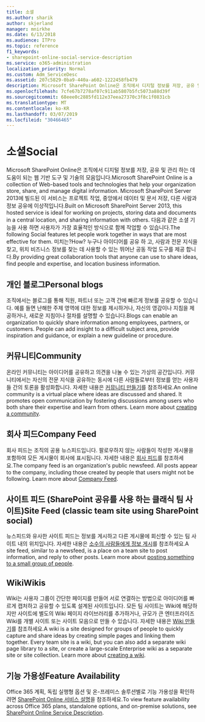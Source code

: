 ```yaml
---
title: 소셜
ms.author: sharik
author: skjerland
manager: mnirkhe
ms.date: 6/13/2018
ms.audience: ITPro
ms.topic: reference
f1_keywords:
- sharepoint-online-social-service-description
ms.service: o365-administration
localization_priority: Normal
ms.custom: Adm_ServiceDesc
ms.assetid: 207c5829-0ba9-440a-a602-1222458fb479
description: Microsoft SharePoint Online은 조직에서 디지털 정보를 저장, 공유 및 관리 하는 데 도움이 되는 웹 기반 도구 및 기술의 모음입니다. Microsoft SharePoint Server 2013에 빌드된 이 서비스는 프로젝트 작업, 중앙에서 데이터 및 문서 저장, 다른 사람과 정보 공유에 이상적입니다. 다음과 같은 소셜 기능을 사용 하면 사용자가 가장 효율적인 방식으로 함께 작업할 수 있습니다. 미치는? 누구나 아이디어를 공유 하 고, 사람과 전문 지식을 찾고, 위치 비즈니스 정보를 찾는 데 사용할 수 있는 뛰어난 공동 작업 도구를 제공 합니다.
ms.openlocfilehash: 7cfe67b7278af07c911ab5807b5fc5073a88d39f
ms.sourcegitcommit: 68eee0c2885fd112e37eea27370c3f8c1f0831cb
ms.translationtype: MT
ms.contentlocale: ko-KR
ms.lasthandoff: 03/07/2019
ms.locfileid: "30466465"
---
```

# <a name="social"></a><span data-ttu-id="967ce-107">소셜</span><span class="sxs-lookup"><span data-stu-id="967ce-107">Social</span></span>

<span data-ttu-id="967ce-108">Microsoft SharePoint Online은 조직에서 디지털 정보를 저장, 공유 및 관리 하는 데 도움이 되는 웹 기반 도구 및 기술의 모음입니다.</span><span class="sxs-lookup"><span data-stu-id="967ce-108">Microsoft SharePoint Online is a collection of Web-based tools and technologies that help your organization store, share, and manage digital information.</span></span> <span data-ttu-id="967ce-109">Microsoft SharePoint Server 2013에 빌드된 이 서비스는 프로젝트 작업, 중앙에서 데이터 및 문서 저장, 다른 사람과 정보 공유에 이상적입니다.</span><span class="sxs-lookup"><span data-stu-id="967ce-109">Built on Microsoft SharePoint Server 2013, this hosted service is ideal for working on projects, storing data and documents in a central location, and sharing information with others.</span></span> <span data-ttu-id="967ce-110">다음과 같은 소셜 기능을 사용 하면 사용자가 가장 효율적인 방식으로 함께 작업할 수 있습니다.</span><span class="sxs-lookup"><span data-stu-id="967ce-110">The following Social features let people work together in ways that are most effective for them.</span></span> <span data-ttu-id="967ce-111">미치는?</span><span class="sxs-lookup"><span data-stu-id="967ce-111">How?</span></span> <span data-ttu-id="967ce-112">누구나 아이디어를 공유 하 고, 사람과 전문 지식을 찾고, 위치 비즈니스 정보를 찾는 데 사용할 수 있는 뛰어난 공동 작업 도구를 제공 합니다.</span><span class="sxs-lookup"><span data-stu-id="967ce-112">By providing great collaboration tools that anyone can use to share ideas, find people and expertise, and location business information.</span></span> 
  
## <a name="personal-blogs"></a><span data-ttu-id="967ce-113">개인 블로그</span><span class="sxs-lookup"><span data-stu-id="967ce-113">Personal blogs</span></span>
<span data-ttu-id="967ce-114"><a name="bkmk_Blogs"> </a></span><span class="sxs-lookup"><span data-stu-id="967ce-114"></span></span>

<span data-ttu-id="967ce-p103">조직에서는 블로그를 통해 직원, 파트너 또는 고객 간에 빠르게 정보를 공유할 수 있습니다. 예를 들면 난해한 주제 영역에 대한 정보를 제시하거나, 자신의 영감이나 지침을 제공하거나, 새로운 지침이나 절차를 설명할 수 있습니다.</span><span class="sxs-lookup"><span data-stu-id="967ce-p103">Blogs can enable an organization to quickly share information among employees, partners, or customers. People can add insight to a difficult subject area, provide inspiration and guidance, or explain a new guideline or procedure.</span></span>
  
## <a name="community"></a><span data-ttu-id="967ce-117">커뮤니티</span><span class="sxs-lookup"><span data-stu-id="967ce-117">Community</span></span>
<span data-ttu-id="967ce-118"><a name="bkmk_Community"> </a></span><span class="sxs-lookup"><span data-stu-id="967ce-118"></span></span>

<span data-ttu-id="967ce-p104">온라인 커뮤니티는 아이디어를 공유하고 의견을 나눌 수 있는 가상의 공간입니다. 커뮤니티에서는 자신의 전문 지식을 공유하는 동시에 다른 사람들로부터 정보를 얻는 사용자들 간의 토론을 활성화합니다. 자세한 내용은 [커뮤니티 만들기](https://go.microsoft.com/fwlink/p/?LinkId=271061)를 참조하세요.</span><span class="sxs-lookup"><span data-stu-id="967ce-p104">An online community is a virtual place where ideas are discussed and shared. It promotes open communication by fostering discussions among users who both share their expertise and learn from others. Learn more about [creating a community](https://go.microsoft.com/fwlink/p/?LinkId=271061).</span></span>
  
## <a name="company-feed"></a><span data-ttu-id="967ce-122">회사 피드</span><span class="sxs-lookup"><span data-stu-id="967ce-122">Company Feed</span></span>
<span data-ttu-id="967ce-123"><a name="bkmk_CompanyFeed"> </a></span><span class="sxs-lookup"><span data-stu-id="967ce-123"></span></span>

<span data-ttu-id="967ce-p105">회사 피드는 조직의 공용 뉴스피드입니다. 팔로우하지 않는 사람들이 작성한 게시물을 포함하여 모든 게시물이 회사에 표시됩니다. 자세한 내용은 [회사 피드](https://go.microsoft.com/fwlink/p/?LinkId=271062)를 참조하세요.</span><span class="sxs-lookup"><span data-stu-id="967ce-p105">The company feed is an organization's public newsfeed. All posts appear to the company, including those created by people that users might not be following. Learn more about [Company Feed](https://go.microsoft.com/fwlink/p/?LinkId=271062).</span></span>
  
## <a name="site-feed-classic-team-site-using-sharepoint-social"></a><span data-ttu-id="967ce-127">사이트 피드 (SharePoint 공유를 사용 하는 클래식 팀 사이트)</span><span class="sxs-lookup"><span data-stu-id="967ce-127">Site Feed (classic team site using SharePoint social)</span></span>
<span data-ttu-id="967ce-128"><a name="bkmk_SiteFeed"> </a></span><span class="sxs-lookup"><span data-stu-id="967ce-128"></span></span>

<span data-ttu-id="967ce-p106">뉴스피드와 유사한 사이트 피드는 정보를 게시하고 다른 게시물에 회신할 수 있는 팀 사이트 내의 위치입니다. 자세한 내용은 [소수의 사람들에게 정보 게시](https://go.microsoft.com/fwlink/p/?LinkId=271071)를 참조하세요.</span><span class="sxs-lookup"><span data-stu-id="967ce-p106">A site feed, similar to a newsfeed, is a place on a team site to post information, and reply to other posts. Learn more about [posting something to a small group of people](https://go.microsoft.com/fwlink/p/?LinkId=271071).</span></span>
  
## <a name="wikis"></a><span data-ttu-id="967ce-131">Wiki</span><span class="sxs-lookup"><span data-stu-id="967ce-131">Wikis</span></span>
<span data-ttu-id="967ce-132"><a name="bkmk_Wikis"> </a></span><span class="sxs-lookup"><span data-stu-id="967ce-132"></span></span>

<span data-ttu-id="967ce-p107">Wiki는 사용자 그룹이 간단한 페이지를 만들어 서로 연결하는 방법으로 아이디어를 빠르게 캡처하고 공유할 수 있도록 설계된 사이트입니다. 모든 팀 사이트는 Wiki에 해당하지만 사이트에 별도의 Wiki 페이지 라이브러리를 추가하거나, 규모가 큰 엔터프라이즈 Wiki를 개별 사이트 또는 사이트 모음으로 만들 수 있습니다. 자세한 내용은 [Wiki 만들기](https://go.microsoft.com/fwlink/p/?LinkId=271358)를 참조하세요.</span><span class="sxs-lookup"><span data-stu-id="967ce-p107">A wiki is a site designed for groups of people to quickly capture and share ideas by creating simple pages and linking them together. Every team site is a wiki, but you can also add a separate wiki page library to a site, or create a large-scale Enterprise wiki as a separate site or site collection. Learn more about [creating a wiki](https://go.microsoft.com/fwlink/p/?LinkId=271358).</span></span>
  
## <a name="feature-availability"></a><span data-ttu-id="967ce-136">기능 가용성</span><span class="sxs-lookup"><span data-stu-id="967ce-136">Feature Availability</span></span>
<span data-ttu-id="967ce-137"><a name="bkmk_Wikis"> </a></span><span class="sxs-lookup"><span data-stu-id="967ce-137"></span></span>

<span data-ttu-id="967ce-138">Office 365 계획, 독립 실행형 옵션 및 온-프레미스 솔루션별로 기능 가용성을 확인하려면 [SharePoint Online 서비스 설명](sharepoint-online-service-description.md)을 참조하세요.</span><span class="sxs-lookup"><span data-stu-id="967ce-138">To view feature availability across Office 365 plans, standalone options, and on-premise solutions, see [SharePoint Online Service Description](sharepoint-online-service-description.md).</span></span>
  

